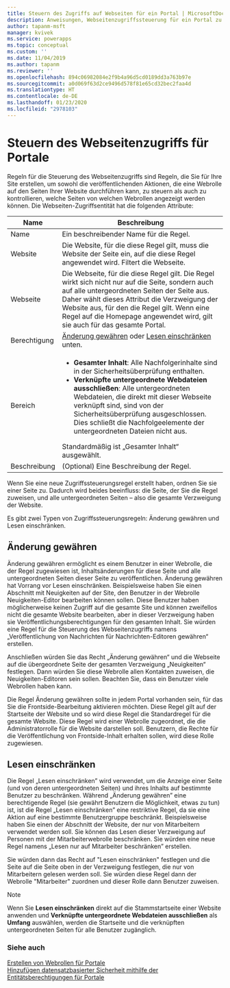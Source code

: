 ```yaml
---
title: Steuern des Zugriffs auf Webseiten für ein Portal | MicrosoftDocs
description: Anweisungen, Webseitenzugriffssteuerung für ein Portal zu erstellen.
author: tapanm-msft
manager: kvivek
ms.service: powerapps
ms.topic: conceptual
ms.custom: ''
ms.date: 11/04/2019
ms.author: tapanm
ms.reviewer: ''
ms.openlocfilehash: 894c06982084e2f9b4a96d5cd0189dd3a763b97e
ms.sourcegitcommit: a0d069f63d2ce9496d578f81e65cd32bec2faa4d
ms.translationtype: HT
ms.contentlocale: de-DE
ms.lasthandoff: 01/23/2020
ms.locfileid: "2978103"
---
```

# <a name="control-webpage-access-for-portals"></a>Steuern des Webseitenzugriffs für Portale

Regeln für die Steuerung des Webseitenzugriffs sind Regeln, die Sie für Ihre Site erstellen, um sowohl die veröffentlichenden Aktionen, die eine Webrolle auf den Seiten Ihrer Website durchführen kann, zu steuern als auch zu kontrollieren, welche Seiten von welchen Webrollen angezeigt werden können. Die Webseiten-Zugriffsentität hat die folgenden Attribute:


|    Name     |                                                                                                                                                                  Beschreibung                                                                                                                                                                   |
|-------------|------------------------------------------------------------------------------------------------------------------------------------------------------------------------------------------------------------------------------------------------------------------------------------------------------------------------------------------------|
|    Name     |                                                                                                                                                        Ein beschreibender Name für die Regel.                                                                                                                                                        |
|   Website   |                                                                                                           Die Website, für die diese Regel gilt, muss die Website der Seite ein, auf die diese Regel angewendet wird. Filtert die Webseite.                                                                                                           |
|  Webseite   |                            Die Webseite, für die diese Regel gilt. Die Regel wirkt sich nicht nur auf die Seite, sondern auch auf alle untergeordneten Seiten der Seite aus. Daher wählt dieses Attribut die Verzweigung der Website aus, für den die Regel gilt. Wenn eine Regel auf die Homepage angewendet wird, gilt sie auch für das gesamte Portal.                            |
|    Berechtigung    |                                                                                                                                    [Änderung gewähren](#grant-change) oder [Lesen einschränken](#restrict-read) unten.                                                                                                                                     |
|    Bereich    | <ul><li><strong>Gesamter Inhalt</strong>: Alle Nachfolgerinhalte sind in der Sicherheitsüberprüfung enthalten.</li><li><strong>Verknüpfte untergeordnete Webdateien ausschließen</strong>: Alle untergeordneten Webdateien, die direkt mit dieser Webseite verknüpft sind, sind von der Sicherheitsüberprüfung ausgeschlossen. Dies schließt die Nachfolgeelemente der untergeordneten Dateien nicht aus.</li></ul>Standardmäßig ist „Gesamter Inhalt“ ausgewählt. |
| Beschreibung |                                                                                                                                                     (Optional) Eine Beschreibung der Regel.                                                                                                                                                      |

Wenn Sie eine neue Zugriffssteuerungsregel erstellt haben, ordnen Sie sie einer Seite zu. Dadurch wird beides beeinfluss: die Seite, der Sie die Regel zuweisen, und alle untergeordneten Seiten – also die gesamte Verzweigung der Website.

Es gibt zwei Typen von Zugriffssteuerungsregeln: Änderung gewähren und Lesen einschränken.

## <a name="grant-change"></a>Änderung gewähren

Änderung gewähren ermöglicht es einem Benutzer in einer Webrolle, die der Regel zugewiesen ist, Inhaltsänderungen für diese Seite und alle untergeordneten Seiten dieser Seite zu veröffentlichen. Änderung gewähren hat Vorrang vor Lesen einschränken. Beispielsweise haben Sie einen Abschnitt mit Neuigkeiten auf der Site, den Benutzer in der Webrolle Neuigkeiten-Editor bearbeiten können sollen. Diese Benutzer haben möglicherweise keinen Zugriff auf die gesamte Site und können zweifellos nicht die gesamte Website bearbeiten, aber in dieser Verzweigung haben sie Veröffentlichungsberechtigungen für den gesamten Inhalt. Sie würden eine Regel für die Steuerung des Webseitenzugriffs namens „Veröffentlichung von Nachrichten für Nachrichten-Editoren gewähren“ erstellen.

Anschließen würden Sie das Recht „Änderung gewähren“ und die Webseite auf die übergeordnete Seite der gesamten Verzweigung „Neuigkeiten“ festlegen. Dann würden Sie diese Webrolle allen Kontakten zuweisen, die Neuigkeiten-Editoren sein sollen. Beachten Sie, dass ein Benutzer viele Webrollen haben kann.

Die Regel Änderung gewähren sollte in jedem Portal vorhanden sein, für das Sie die Frontside-Bearbeitung aktivieren möchten. Diese Regel gilt auf der Startseite der Website und so wird diese Regel die Standardregel für die gesamte Website. Diese Regel wird einer Webrolle zugeordnet, die die Administratorrolle für die Website darstellen soll. Benutzern, die Rechte für die Veröffentlichung von Frontside-Inhalt erhalten sollen, wird diese Rolle zugewiesen.

## <a name="restrict-read"></a>Lesen einschränken
Die Regel „Lesen einschränken” wird verwendet, um die Anzeige einer Seite (und von deren untergeordneten Seiten) und ihres Inhalts auf bestimmte Benutzer zu beschränken. Während „Änderung gewähren” eine berechtigende Regel (sie gewährt Benutzern die Möglichkeit, etwas zu tun) ist, ist die Regel „Lesen einschränken” eine restriktive Regel, da sie eine Aktion auf eine bestimmte Benutzergruppe beschränkt. Beispielsweise haben Sie einen der Abschnitt der Website, der nur von Mitarbeitern verwendet werden soll. Sie können das Lesen dieser Verzweigung auf Personen mit der Mitarbeiterwebrolle beschränken. Sie würden eine neue Regel namens „Lesen nur auf Mitarbeiter beschränken” erstellen.

Sie würden dann das Recht auf "Lesen einschränken" festlegen und die Seite auf die Seite oben in der Verzweigung festlegen, die nur von Mitarbeitern gelesen werden soll. Sie würden diese Regel dann der Webrolle "Mitarbeiter" zuordnen und dieser Rolle dann Benutzer zuweisen.

> [!Note]
> Wenn Sie **Lesen einschränken** direkt auf die Stammstartseite einer Website anwenden und **Verknüpfte untergeordnete Webdateien ausschließen** als **Umfang** auswählen, werden die Startseite und die verknüpften untergeordneten Seiten für alle Benutzer zugänglich.

### <a name="see-also"></a>Siehe auch

[Erstellen von Webrollen für Portale](create-web-roles.md)  
[Hinzufügen datensatzbasierter Sicherheit mithilfe der Entitätsberechtigungen für Portale](assign-entity-permissions.md)
